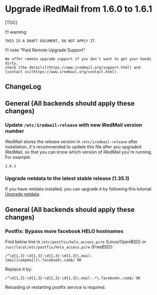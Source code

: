 # Upgrade iRedMail from 1.6.0 to 1.6.1

[TOC]

!!! warning

    THIS IS A DRAFT DOCUMENT, DO NOT APPLY IT.

!!! note "Paid Remote Upgrade Support"

    We offer remote upgrade support if you don't want to get your hands dirty,
    check [the details](https://www.iredmail.org/support.html) and
    [contact us](https://www.iredmail.org/contact.html).

## ChangeLog

## General (All backends should apply these changes)

### Update `/etc/iredmail-release` with new iRedMail version number

iRedMail stores the release version in `/etc/iredmail-release` after
installation, it's recommended to update this file after you upgraded iRedMail,
so that you can know which version of iRedMail you're running. For example:

```
1.6.1
```

### Upgrade netdata to the latest stable release (1.35.1)

If you have netdata installed, you can upgrade it by following this tutorial:
[Upgrade netdata](./upgrade.netdata.html).

## General (All backends should apply these changes)

### Postfix: Bypass more facebook HELO hostnames

Find below line in `/etc/postfix/helo_access.pcre` (Linux/OpenBSD) or
`/usr/local/etc/postfix/helo_access.pcre` (FreeBSD):

```
/^\d{1,3}-\d{1,3}-\d{1,3}-\d{1,3}\.mail-(mail|campmail)\.facebook\.com$/ OK
```

Replace it by:

```
/^\d{1,3}-\d{1,3}-\d{1,3}-\d{1,3}\.mail-.*\.facebook\.com$/ OK
```

Reloading or restarting postfix service is required.
